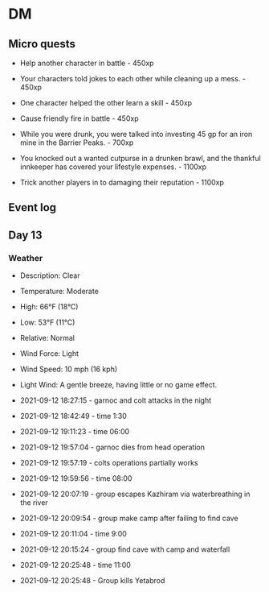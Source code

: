 # DM

## Micro quests

- Help another character in battle - 450xp
- Your characters told jokes to each other while cleaning up a mess. - 450xp
- One character helped the other learn a skill - 450xp
- Cause friendly fire in battle - 450xp


- While you were drunk, you were talked into investing 45 gp for an iron mine in the Barrier Peaks. - 700xp

- You knocked out a wanted cutpurse in a drunken brawl, and the thankful innkeeper has covered your lifestyle expenses. - 1100xp
- Trick another players in to damaging their reputation - 1100xp

## Event log

## Day 13

### Weather

- Description:	Clear
- Temperature:	Moderate
- High:	66°F (18°C)
- Low:	53°F (11°C)
- Relative:	Normal
- Wind Force:	Light
- Wind Speed:	10 mph (16 kph)
- Light Wind: A gentle breeze, having little or no game effect.

- 2021-09-12 18:27:15 - garnoc and colt attacks in the night
- 2021-09-12 18:42:49 - time 1:30
- 2021-09-12 19:11:23 - time 06:00
- 2021-09-12 19:57:04 - garnoc dies from head operation
- 2021-09-12 19:57:19 - colts operations partially works
- 2021-09-12 19:59:56 - time 08:00
- 2021-09-12 20:07:19 - group escapes Kazhiram via waterbreathing in the river
- 2021-09-12 20:09:54 - group make camp after failing to find cave
- 2021-09-12 20:11:04 - time 9:00
- 2021-09-12 20:15:24 - group find cave with camp and waterfall
- 2021-09-12 20:25:48 - time 11:00
- 2021-09-12 20:25:48 - Group kills Yetabrod

